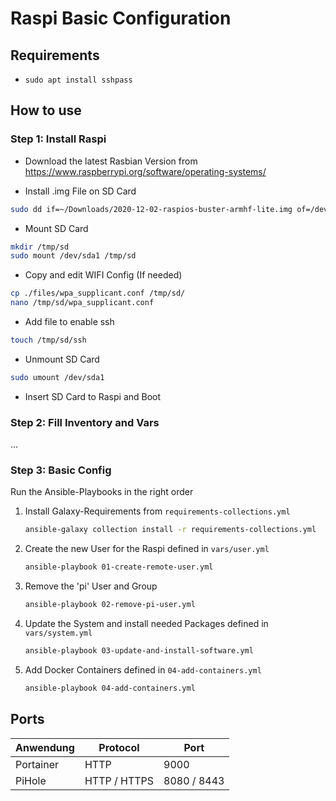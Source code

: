 # Raspi Basic Configuration

## Requirements

- `sudo apt install sshpass`

## How to use

### Step 1: Install Raspi

- Download the latest Rasbian Version from <https://www.raspberrypi.org/software/operating-systems/>

- Install .img File on SD Card

```bash
sudo dd if=~/Downloads/2020-12-02-raspios-buster-armhf-lite.img of=/dev/sda status=progress
```

- Mount SD Card

```bash
mkdir /tmp/sd
sudo mount /dev/sda1 /tmp/sd
```

- Copy and edit WIFI Config (If needed)

```bash
cp ./files/wpa_supplicant.conf /tmp/sd/
nano /tmp/sd/wpa_supplicant.conf
```

- Add file to enable ssh

```bash
touch /tmp/sd/ssh
```

- Unmount SD Card

```bash
sudo umount /dev/sda1
```

- Insert SD Card to Raspi and Boot

### Step 2: Fill Inventory and  Vars

...

### Step 3: Basic Config

Run the Ansible-Playbooks in the right order

1. Install Galaxy-Requirements from `requirements-collections.yml`

    ```bash
    ansible-galaxy collection install -r requirements-collections.yml
    ```

2. Create the new User for the Raspi defined in `vars/user.yml`

    ```bash
    ansible-playbook 01-create-remote-user.yml
    ```

3. Remove the 'pi' User and Group

    ```bash
    ansible-playbook 02-remove-pi-user.yml
    ```

4. Update the System and install needed Packages defined in `vars/system.yml`

    ```bash
    ansible-playbook 03-update-and-install-software.yml
    ```

5. Add Docker Containers defined in `04-add-containers.yml`

    ```bash
    ansible-playbook 04-add-containers.yml
    ```

## Ports

| Anwendung | Protocol      | Port         |
|-----------|---------------|--------------|
| Portainer | HTTP          | 9000         |
| PiHole    | HTTP / HTTPS  | 8080 / 8443  |
